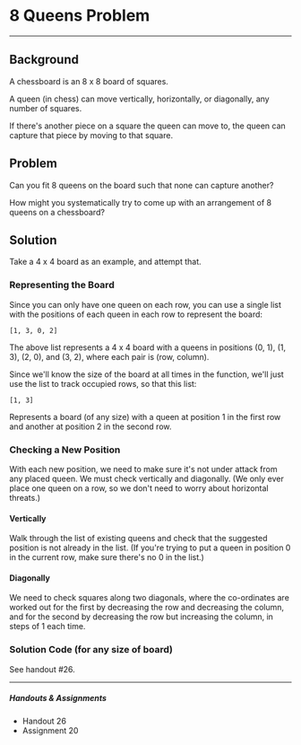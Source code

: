 # 8 Queens Problem

---

## Background

A chessboard is an 8 x 8 board of squares.

A queen (in chess) can move vertically, horizontally, or diagonally, any number of squares.

If there's another piece on a square the queen can move to, the queen can capture that piece by moving to that square.

## Problem

Can you fit 8 queens on the board such that none can capture another?

How might you systematically try to come up with an arrangement of 8 queens on a chessboard?

## Solution

Take a 4 x 4 board as an example, and attempt that.

### Representing the Board

Since you can only have one queen on each row, you can use a single list with the positions of each queen in each row to represent the board:

	[1, 3, 0, 2]

The above list represents a 4 x 4 board with a queens in positions (0, 1), (1, 3), (2, 0), and (3, 2), where each pair is (row, column).

Since we'll know the size of the board at all times in the function, we'll just use the list to track occupied rows, so that this list:

	[1, 3]
	
Represents a board (of any size) with a queen at position 1 in the first row and another at position 2 in the second row.

### Checking a New Position

With each new position, we need to make sure it's not under attack from any placed queen. We must check vertically and diagonally. (We only ever place one queen on a row, so we don't need to worry about horizontal threats.)

#### Vertically

Walk through the list of existing queens and check that the suggested position is not already in the list. (If you're trying to put a queen in position 0 in the current row, make sure there's no 0 in the list.)

#### Diagonally

We need to check squares along two diagonals, where the co-ordinates are worked out for the first by decreasing the row and decreasing the column, and for the second by decreasing the row but increasing the column, in steps of 1 each time.

### Solution Code (for any size of board)

See handout #26.

---

##### Handouts & Assignments

* Handout 26
* Assignment 20